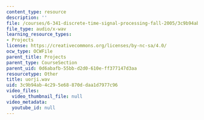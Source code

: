 ```yaml
---
content_type: resource
description: ''
file: /courses/6-341-discrete-time-signal-processing-fall-2005/3c9b94ab4c295e68870ddaa1d7977c96_uorji.wav
file_type: audio/x-wav
learning_resource_types:
- Projects
license: https://creativecommons.org/licenses/by-nc-sa/4.0/
ocw_type: OCWFile
parent_title: Projects
parent_type: CourseSection
parent_uid: 0d6abafb-55bb-d2d0-610e-ff377147d3aa
resourcetype: Other
title: uorji.wav
uid: 3c9b94ab-4c29-5e68-870d-daa1d7977c96
video_files:
  video_thumbnail_file: null
video_metadata:
  youtube_id: null
---
```

